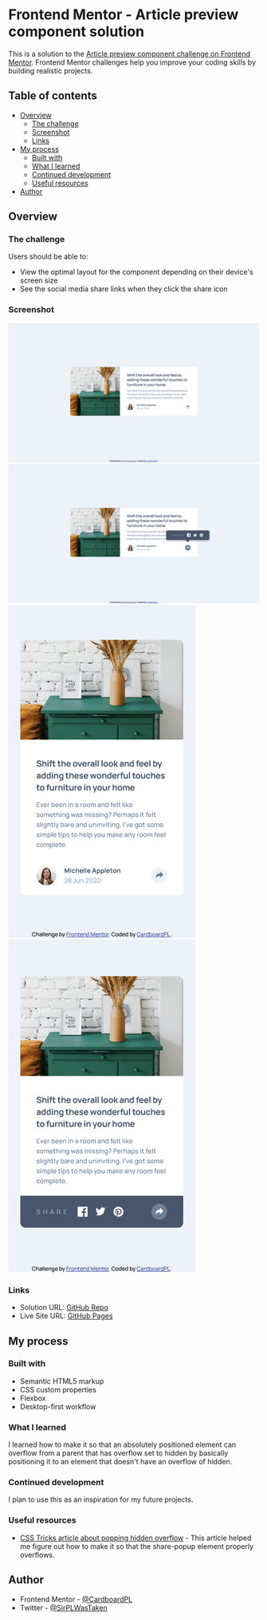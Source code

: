 # Frontend Mentor - Article preview component solution

This is a solution to the [Article preview component challenge on Frontend Mentor](https://www.frontendmentor.io/challenges/article-preview-component-dYBN_pYFT). Frontend Mentor challenges help you improve your coding skills by building realistic projects. 

## Table of contents

- [Overview](#overview)
  - [The challenge](#the-challenge)
  - [Screenshot](#screenshot)
  - [Links](#links)
- [My process](#my-process)
  - [Built with](#built-with)
  - [What I learned](#what-i-learned)
  - [Continued development](#continued-development)
  - [Useful resources](#useful-resources)
- [Author](#author)

## Overview

### The challenge

Users should be able to:

- View the optimal layout for the component depending on their device's screen size
- See the social media share links when they click the share icon

### Screenshot

![](./screenshots/desktop-preview.png)
![](./screenshots/desktop-active-preview.png)
![](./screenshots/mobile-preview.png)
![](./screenshots/mobile-active-preview.png)

### Links

- Solution URL: [GitHub Repo](https://github.com/CardboardPL/Frontend-Mentor-Article-Preview-Component)
- Live Site URL: [GitHub Pages](https://cardboardpl.github.io/Frontend-Mentor-Article-Preview-Component/)

## My process

### Built with

- Semantic HTML5 markup
- CSS custom properties
- Flexbox
- Desktop-first workflow

### What I learned

I learned how to make it so that an absolutely positioned element can overflow from a parent that has overflow set to hidden by basically positioning it to an element that doesn't have an overflow of hidden.

### Continued development

I plan to use this as an inspiration for my future projects.

### Useful resources

- [CSS Tricks article about popping hidden overflow](https://css-tricks.com/popping-hidden-overflow/) - This article helped me figure out how to make it so that the share-popup element properly overflows.

## Author

- Frontend Mentor - [@CardboardPL](https://www.frontendmentor.io/profile/CardboardPL)
- Twitter - [@SirPLWasTaken](https://www.twitter.com/SirPLWasTaken)